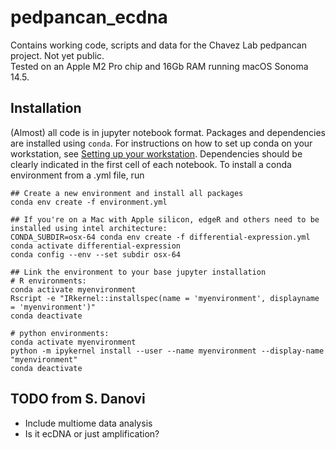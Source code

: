 # pedpancan_ecdna
Contains working code, scripts and data for the Chavez Lab pedpancan project. Not yet public.  
Tested on an Apple M2 Pro chip and 16Gb RAM running macOS Sonoma 14.5.  

## Installation

(Almost) all code is in jupyter notebook format. Packages and dependencies are installed using `conda`.  For instructions on how to set up conda on your workstation, see [Setting up your workstation](https://github.com/chavez-lab/protocols/tree/main/Setting_up_your_workstation). Dependencies should be clearly indicated in the first cell of each notebook. To install a conda environment from a .yml file, run
```
## Create a new environment and install all packages
conda env create -f environment.yml

## If you're on a Mac with Apple silicon, edgeR and others need to be installed using intel architecture:
CONDA_SUBDIR=osx-64 conda env create -f differential-expression.yml
conda activate differential-expression
conda config --env --set subdir osx-64

## Link the environment to your base jupyter installation
# R environments:
conda activate myenvironment
Rscript -e "IRkernel::installspec(name = 'myenvironment', displayname = 'myenvironment')"
conda deactivate

# python environments:
conda activate myenvironment
python -m ipykernel install --user --name myenvironment --display-name "myenvironment"
conda deactivate
```

## TODO from S. Danovi
- Include multiome data analysis
- Is it ecDNA or just amplification?
